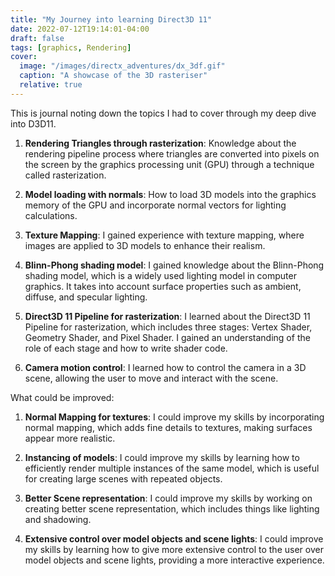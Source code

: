 ```yaml
---
title: "My Journey into learning Direct3D 11"
date: 2022-07-12T19:14:01-04:00
draft: false
tags: [graphics, Rendering]
cover:
  image: "/images/directx_adventures/dx_3df.gif"
  caption: "A showcase of the 3D rasteriser"
  relative: true
---
```


This is journal noting down the topics I had to cover through my deep dive into D3D11.

1.  **Rendering Triangles through rasterization**: Knowledge about the rendering pipeline process where triangles are converted into pixels on the screen by the graphics processing unit (GPU) through a technique called rasterization.

2.  **Model loading with normals**: How to load 3D models into the graphics memory of the GPU and incorporate normal vectors for lighting calculations.

3.  **Texture Mapping**: I gained experience with texture mapping, where images are applied to 3D models to enhance their realism.

4.  **Blinn-Phong shading model**: I gained knowledge about the Blinn-Phong shading model, which is a widely used lighting model in computer graphics. It takes into account surface properties such as ambient, diffuse, and specular lighting.

5.  **Direct3D 11 Pipeline for rasterization**: I learned about the Direct3D 11 Pipeline for rasterization, which includes three stages: Vertex Shader, Geometry Shader, and Pixel Shader. I gained an understanding of the role of each stage and how to write shader code.

6.  **Camera motion control**: I learned how to control the camera in a 3D scene, allowing the user to move and interact with the scene.

What could be improved:

1.  **Normal Mapping for textures**: I could improve my skills by incorporating normal mapping, which adds fine details to textures, making surfaces appear more realistic.

2.  **Instancing of models**: I could improve my skills by learning how to efficiently render multiple instances of the same model, which is useful for creating large scenes with repeated objects.

3.  **Better Scene representation**: I could improve my skills by working on creating better scene representation, which includes things like lighting and shadowing.

4.  **Extensive control over model objects and scene lights**: I could improve my skills by learning how to give more extensive control to the user over model objects and scene lights, providing a more interactive experience.